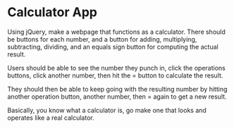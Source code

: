 # Calculator App

Using jQuery, make a webpage that functions as a calculator. There should be buttons for each number, and a button for adding, multiplying, subtracting, dividing, and an equals sign button for computing the actual result.

Users should be able to see the number they punch in, click the operations buttons, click another number, then hit the = button to calculate the result.

They should then be able to keep going with the resulting number by hitting another operation button, another number, then = again to get a new result.

Basically, you know what a calculator is, go make one that looks and operates like a real calculator.

